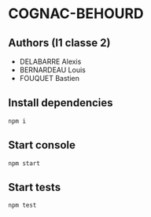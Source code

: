 # COGNAC-BEHOURD

## Authors (I1 classe 2)
- DELABARRE Alexis 
- BERNARDEAU Louis 
- FOUQUET Bastien

## Install dependencies

`npm i
`

## Start console

`npm start
`

## Start tests

`npm test
`
